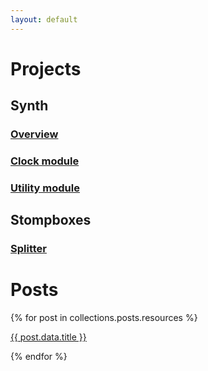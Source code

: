 ```yaml
---
layout: default
---
```


# Projects

## Synth

### [Overview](/projects/synth)

### [Clock module](/projects/synth/clk)

### [Utility module](/projects/synth/util)

## Stompboxes

### [Splitter](/projects/splitter-pedal)

<!-- chorus pedal -->
<!-- gameboy synth -->
<!-- hapticmetronome -->
<!-- LastFM -->

# Posts

{% for post in collections.posts.resources %}
  <p><a href="{{ post.relative_url }}">{{ post.data.title }}</a></p>
{% endfor %}

<!-- post ideas -->

<!-- LM13700 writeup -->
<!-- bass pedal wiring? -->
<!-- big muff tone hack? -->
<!-- dual ended power supply -->
<!-- magnet wire prototyping -->
<!-- gear: psu, iron, multimeter, scope -->
<!-- bare mcu programming -->
<!-- plastic vintage tone -->
<!-- debugging techniques -->
<!-- time domain and frequency domain -->

